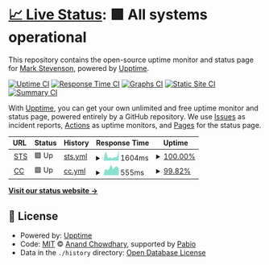 # [📈 Live Status](https://mark-sts.github.io/cc-uptime-demo): <!--live status--> **🟩 All systems operational**

This repository contains the open-source uptime monitor and status page for [Mark Stevenson](https://mark-sts.github.io/cc-uptime-demo), powered by [Upptime](https://github.com/upptime/upptime).

[![Uptime CI](https://github.com/mark-sts/cc-uptime-demo/workflows/Uptime%20CI/badge.svg)](https://github.com/mark-sts/cc-uptime-demo/actions?query=workflow%3A%22Uptime+CI%22)
[![Response Time CI](https://github.com/mark-sts/cc-uptime-demo/workflows/Response%20Time%20CI/badge.svg)](https://github.com/mark-sts/cc-uptime-demo/actions?query=workflow%3A%22Response+Time+CI%22)
[![Graphs CI](https://github.com/mark-sts/cc-uptime-demo/workflows/Graphs%20CI/badge.svg)](https://github.com/mark-sts/cc-uptime-demo/actions?query=workflow%3A%22Graphs+CI%22)
[![Static Site CI](https://github.com/mark-sts/cc-uptime-demo/workflows/Static%20Site%20CI/badge.svg)](https://github.com/mark-sts/cc-uptime-demo/actions?query=workflow%3A%22Static+Site+CI%22)
[![Summary CI](https://github.com/mark-sts/cc-uptime-demo/workflows/Summary%20CI/badge.svg)](https://github.com/mark-sts/cc-uptime-demo/actions?query=workflow%3A%22Summary+CI%22)

With [Upptime](https://upptime.js.org), you can get your own unlimited and free uptime monitor and status page, powered entirely by a GitHub repository. We use [Issues](https://github.com/mark-sts/cc-uptime-demo/issues) as incident reports, [Actions](https://github.com/mark-sts/cc-uptime-demo/actions) as uptime monitors, and [Pages](https://mark-sts.github.io/cc-uptime-demo) for the status page.

<!--start: status pages-->
<!-- This summary is generated by Upptime (https://github.com/upptime/upptime) -->
<!-- Do not edit this manually, your changes will be overwritten -->
<!-- prettier-ignore -->
| URL | Status | History | Response Time | Uptime |
| --- | ------ | ------- | ------------- | ------ |
| <img alt="" src="https://icons.duckduckgo.com/ip3/www.styletech.co.uk.ico" height="13"> [STS](https://www.styletech.co.uk) | 🟩 Up | [sts.yml](https://github.com/mark-sts/cc-uptime-demo/commits/HEAD/history/sts.yml) | <details><summary><img alt="Response time graph" src="./graphs/sts/response-time-week.png" height="20"> 1604ms</summary><br><a href="https://mark-sts.github.io/cc-uptime-demo/history/sts"><img alt="Response time 1288" src="https://img.shields.io/endpoint?url=https%3A%2F%2Fraw.githubusercontent.com%2Fmark-sts%2Fcc-uptime-demo%2FHEAD%2Fapi%2Fsts%2Fresponse-time.json"></a><br><a href="https://mark-sts.github.io/cc-uptime-demo/history/sts"><img alt="24-hour response time 3335" src="https://img.shields.io/endpoint?url=https%3A%2F%2Fraw.githubusercontent.com%2Fmark-sts%2Fcc-uptime-demo%2FHEAD%2Fapi%2Fsts%2Fresponse-time-day.json"></a><br><a href="https://mark-sts.github.io/cc-uptime-demo/history/sts"><img alt="7-day response time 1604" src="https://img.shields.io/endpoint?url=https%3A%2F%2Fraw.githubusercontent.com%2Fmark-sts%2Fcc-uptime-demo%2FHEAD%2Fapi%2Fsts%2Fresponse-time-week.json"></a><br><a href="https://mark-sts.github.io/cc-uptime-demo/history/sts"><img alt="30-day response time 1387" src="https://img.shields.io/endpoint?url=https%3A%2F%2Fraw.githubusercontent.com%2Fmark-sts%2Fcc-uptime-demo%2FHEAD%2Fapi%2Fsts%2Fresponse-time-month.json"></a><br><a href="https://mark-sts.github.io/cc-uptime-demo/history/sts"><img alt="1-year response time 1288" src="https://img.shields.io/endpoint?url=https%3A%2F%2Fraw.githubusercontent.com%2Fmark-sts%2Fcc-uptime-demo%2FHEAD%2Fapi%2Fsts%2Fresponse-time-year.json"></a></details> | <details><summary><a href="https://mark-sts.github.io/cc-uptime-demo/history/sts">100.00%</a></summary><a href="https://mark-sts.github.io/cc-uptime-demo/history/sts"><img alt="All-time uptime 100.00%" src="https://img.shields.io/endpoint?url=https%3A%2F%2Fraw.githubusercontent.com%2Fmark-sts%2Fcc-uptime-demo%2FHEAD%2Fapi%2Fsts%2Fuptime.json"></a><br><a href="https://mark-sts.github.io/cc-uptime-demo/history/sts"><img alt="24-hour uptime 100.00%" src="https://img.shields.io/endpoint?url=https%3A%2F%2Fraw.githubusercontent.com%2Fmark-sts%2Fcc-uptime-demo%2FHEAD%2Fapi%2Fsts%2Fuptime-day.json"></a><br><a href="https://mark-sts.github.io/cc-uptime-demo/history/sts"><img alt="7-day uptime 100.00%" src="https://img.shields.io/endpoint?url=https%3A%2F%2Fraw.githubusercontent.com%2Fmark-sts%2Fcc-uptime-demo%2FHEAD%2Fapi%2Fsts%2Fuptime-week.json"></a><br><a href="https://mark-sts.github.io/cc-uptime-demo/history/sts"><img alt="30-day uptime 100.00%" src="https://img.shields.io/endpoint?url=https%3A%2F%2Fraw.githubusercontent.com%2Fmark-sts%2Fcc-uptime-demo%2FHEAD%2Fapi%2Fsts%2Fuptime-month.json"></a><br><a href="https://mark-sts.github.io/cc-uptime-demo/history/sts"><img alt="1-year uptime 100.00%" src="https://img.shields.io/endpoint?url=https%3A%2F%2Fraw.githubusercontent.com%2Fmark-sts%2Fcc-uptime-demo%2FHEAD%2Fapi%2Fsts%2Fuptime-year.json"></a></details>
| <img alt="" src="https://icons.duckduckgo.com/ip3/www.citizencoin.uk.ico" height="13"> [CC](https://www.citizencoin.uk) | 🟩 Up | [cc.yml](https://github.com/mark-sts/cc-uptime-demo/commits/HEAD/history/cc.yml) | <details><summary><img alt="Response time graph" src="./graphs/cc/response-time-week.png" height="20"> 555ms</summary><br><a href="https://mark-sts.github.io/cc-uptime-demo/history/cc"><img alt="Response time 594" src="https://img.shields.io/endpoint?url=https%3A%2F%2Fraw.githubusercontent.com%2Fmark-sts%2Fcc-uptime-demo%2FHEAD%2Fapi%2Fcc%2Fresponse-time.json"></a><br><a href="https://mark-sts.github.io/cc-uptime-demo/history/cc"><img alt="24-hour response time 509" src="https://img.shields.io/endpoint?url=https%3A%2F%2Fraw.githubusercontent.com%2Fmark-sts%2Fcc-uptime-demo%2FHEAD%2Fapi%2Fcc%2Fresponse-time-day.json"></a><br><a href="https://mark-sts.github.io/cc-uptime-demo/history/cc"><img alt="7-day response time 555" src="https://img.shields.io/endpoint?url=https%3A%2F%2Fraw.githubusercontent.com%2Fmark-sts%2Fcc-uptime-demo%2FHEAD%2Fapi%2Fcc%2Fresponse-time-week.json"></a><br><a href="https://mark-sts.github.io/cc-uptime-demo/history/cc"><img alt="30-day response time 615" src="https://img.shields.io/endpoint?url=https%3A%2F%2Fraw.githubusercontent.com%2Fmark-sts%2Fcc-uptime-demo%2FHEAD%2Fapi%2Fcc%2Fresponse-time-month.json"></a><br><a href="https://mark-sts.github.io/cc-uptime-demo/history/cc"><img alt="1-year response time 594" src="https://img.shields.io/endpoint?url=https%3A%2F%2Fraw.githubusercontent.com%2Fmark-sts%2Fcc-uptime-demo%2FHEAD%2Fapi%2Fcc%2Fresponse-time-year.json"></a></details> | <details><summary><a href="https://mark-sts.github.io/cc-uptime-demo/history/cc">99.82%</a></summary><a href="https://mark-sts.github.io/cc-uptime-demo/history/cc"><img alt="All-time uptime 99.97%" src="https://img.shields.io/endpoint?url=https%3A%2F%2Fraw.githubusercontent.com%2Fmark-sts%2Fcc-uptime-demo%2FHEAD%2Fapi%2Fcc%2Fuptime.json"></a><br><a href="https://mark-sts.github.io/cc-uptime-demo/history/cc"><img alt="24-hour uptime 100.00%" src="https://img.shields.io/endpoint?url=https%3A%2F%2Fraw.githubusercontent.com%2Fmark-sts%2Fcc-uptime-demo%2FHEAD%2Fapi%2Fcc%2Fuptime-day.json"></a><br><a href="https://mark-sts.github.io/cc-uptime-demo/history/cc"><img alt="7-day uptime 99.82%" src="https://img.shields.io/endpoint?url=https%3A%2F%2Fraw.githubusercontent.com%2Fmark-sts%2Fcc-uptime-demo%2FHEAD%2Fapi%2Fcc%2Fuptime-week.json"></a><br><a href="https://mark-sts.github.io/cc-uptime-demo/history/cc"><img alt="30-day uptime 99.96%" src="https://img.shields.io/endpoint?url=https%3A%2F%2Fraw.githubusercontent.com%2Fmark-sts%2Fcc-uptime-demo%2FHEAD%2Fapi%2Fcc%2Fuptime-month.json"></a><br><a href="https://mark-sts.github.io/cc-uptime-demo/history/cc"><img alt="1-year uptime 99.97%" src="https://img.shields.io/endpoint?url=https%3A%2F%2Fraw.githubusercontent.com%2Fmark-sts%2Fcc-uptime-demo%2FHEAD%2Fapi%2Fcc%2Fuptime-year.json"></a></details>

<!--end: status pages-->

[**Visit our status website →**](https://mark-sts.github.io/cc-uptime-demo)

## 📄 License

- Powered by: [Upptime](https://github.com/upptime/upptime)
- Code: [MIT](./LICENSE) © [Anand Chowdhary](https://anandchowdhary.com), supported by [Pabio](https://pabio.com)
- Data in the `./history` directory: [Open Database License](https://opendatacommons.org/licenses/odbl/1-0/)
